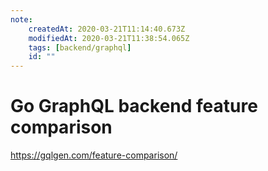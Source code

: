 ```yaml
---
note:
    createdAt: 2020-03-21T11:14:40.673Z
    modifiedAt: 2020-03-21T11:38:54.065Z
    tags: [backend/graphql]
    id: ""
---
```

# Go GraphQL backend feature comparison

https://gqlgen.com/feature-comparison/
